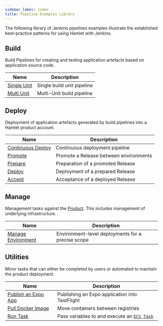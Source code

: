 ```yaml
---
sidebar_label: index
title: Pipeline Examples Library
---
```


The following library of Jenkins pipelines examples illustrate the established best-practice patterns for using Hamlet with Jenkins.

## Build

Build Pipelines for creating and testing application artefacts based on application source code.

| Name | Description |
|------|-------------|
| [Single Unit](examples/build/single)     | Single build unit pipeline |
| [Multi Unit](examples/build/multiunit)   | Multi-Unit build pipeline |

## Deploy

Deployment of application artefacts generated by build pipelines into a Hamlet product account.

| Name | Description |
|------|-------------|
| [Continuous Deploy](examples/deploy/continuous-deploy) | Continuous deployment pipeline |
| [Promote](examples/deploy/promote-release) | Promote a Release between environments |
| [Prepare](examples/deploy/prepare-release) | Preparation of a promoted Release |
| [Deploy](examples/deploy/deploy-release) | Deployment of a prepared Release |
| [Accept](examples/deploy/accept-release) | Acceptance of a deployed Release|

## Manage

Management tasks against the [Product](../../../foundations/terminology#product). This includes management of underlying infrastructure.

| Name | Description |
|------|-------------|
| [Manage Environment](examples/manage/environment) | Environment-level deployments for a precise scope |

## Utilities

Minor tasks that can either be completed by users or automated to maintain the product deployment.

| Name | Description |
|------|-------------|
| [Publish an Expo App](examples/utils/publish-expo-app) | Publishing an Expo application into TestFlight |
| [Pull Docker Image](examples/utils/pull-image) | Move containers between registries |
| [Run Task](examples/utils/run-task) | Pass variables to and execute an [`ECS Task`](/reference?type=component&instance=task) |
